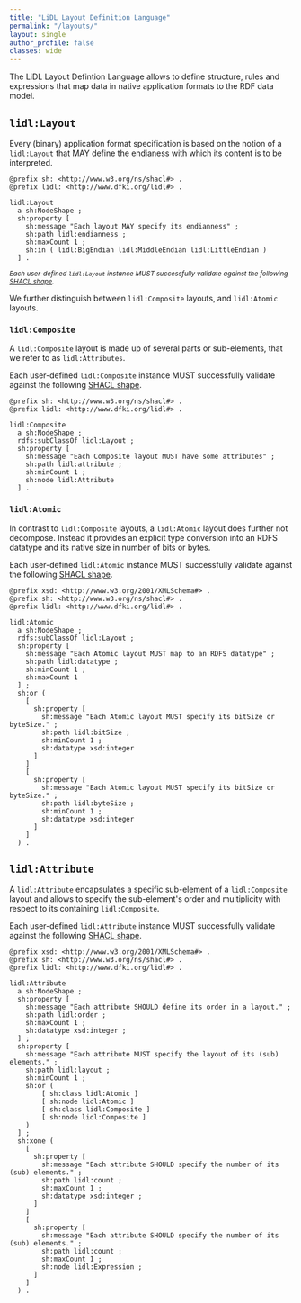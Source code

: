 ```yaml
---
title: "LiDL Layout Definition Language"
permalink: "/layouts/"
layout: single
author_profile: false
classes: wide
---
```


The LiDL Layout Defintion Language allows to define structure, rules and expressions that map data in native application formats to the RDF data model.

## `lidl:Layout`

Every (binary) application format specification is based on the notion of a `lidl:Layout` that MAY define the endianess with which its content is to be interpreted. 

```
@prefix sh: <http://www.w3.org/ns/shacl#> .
@prefix lidl: <http://www.dfki.org/lidl#> .

lidl:Layout
  a sh:NodeShape ;
  sh:property [
    sh:message "Each layout MAY specify its endianness" ;
    sh:path lidl:endianness ;
    sh:maxCount 1 ;
    sh:in ( lidl:BigEndian lidl:MiddleEndian lidl:LittleEndian )
  ] .
```
*<sub>Each user-defined `lidl:Layout` instance MUST successfully validate against the following [SHACL shape](https://www.w3.org/TR/shacl/).</sub>*

We further distinguish between `lidl:Composite` layouts, and `lidl:Atomic` layouts.

### `lidl:Composite`

A `lidl:Composite` layout is made up of several parts or sub-elements, that we refer to as `lidl:Attributes`. 

Each user-defined `lidl:Composite` instance MUST successfully validate against the following [SHACL shape](https://www.w3.org/TR/shacl/).

```
@prefix sh: <http://www.w3.org/ns/shacl#> .
@prefix lidl: <http://www.dfki.org/lidl#> .

lidl:Composite
  a sh:NodeShape ;
  rdfs:subClassOf lidl:Layout ;
  sh:property [
    sh:message "Each Composite layout MUST have some attributes" ;
    sh:path lidl:attribute ;
    sh:minCount 1 ;
    sh:node lidl:Attribute
  ] .
```

### `lidl:Atomic`

In contrast to `lidl:Composite` layouts, a `lidl:Atomic` layout does further not decompose. 
Instead it provides an explicit type conversion into an RDFS datatype and its native size in number of bits or bytes.

Each user-defined `lidl:Atomic` instance MUST successfully validate against the following [SHACL shape](https://www.w3.org/TR/shacl/).

```
@prefix xsd: <http://www.w3.org/2001/XMLSchema#> .
@prefix sh: <http://www.w3.org/ns/shacl#> .
@prefix lidl: <http://www.dfki.org/lidl#> .

lidl:Atomic
  a sh:NodeShape ;
  rdfs:subClassOf lidl:Layout ;
  sh:property [
    sh:message "Each Atomic layout MUST map to an RDFS datatype" ;
    sh:path lidl:datatype ;
    sh:minCount 1 ;
    sh:maxCount 1
  ] ;
  sh:or (
    [
      sh:property [
        sh:message "Each Atomic layout MUST specify its bitSize or byteSize." ;
        sh:path lidl:bitSize ;
        sh:minCount 1 ;
        sh:datatype xsd:integer
      ]
    ]
    [
      sh:property [
        sh:message "Each Atomic layout MUST specify its bitSize or byteSize." ;
        sh:path lidl:byteSize ;
        sh:minCount 1 ;
        sh:datatype xsd:integer
      ]
    ]
  ) .
```

## `lidl:Attribute`

A `lidl:Attribute` encapsulates a specific sub-element of a `lidl:Composite` layout and allows to specify the sub-element's order and multiplicity with respect to its containing `lidl:Composite`. 

Each user-defined `lidl:Attribute` instance MUST successfully validate against the following [SHACL shape](https://www.w3.org/TR/shacl/).

```
@prefix xsd: <http://www.w3.org/2001/XMLSchema#> .
@prefix sh: <http://www.w3.org/ns/shacl#> .
@prefix lidl: <http://www.dfki.org/lidl#> .

lidl:Attribute
  a sh:NodeShape ;
  sh:property [
    sh:message "Each attribute SHOULD define its order in a layout." ;
    sh:path lidl:order ;
    sh:maxCount 1 ;
    sh:datatype xsd:integer ;
  ] ;
  sh:property [
    sh:message "Each attribute MUST specify the layout of its (sub) elements." ;
    sh:path lidl:layout ;
    sh:minCount 1 ;
    sh:or (
        [ sh:class lidl:Atomic ]
        [ sh:node lidl:Atomic ]
        [ sh:class lidl:Composite ]
        [ sh:node lidl:Composite ]
    )
  ] ;
  sh:xone (
    [
      sh:property [
        sh:message "Each attribute SHOULD specify the number of its (sub) elements." ;
        sh:path lidl:count ;
        sh:maxCount 1 ;
        sh:datatype xsd:integer ;
      ]
    ]
    [
      sh:property [
        sh:message "Each attribute SHOULD specify the number of its (sub) elements." ;
        sh:path lidl:count ;
        sh:maxCount 1 ;
        sh:node lidl:Expression ;
      ]
    ]
  ) .
```
